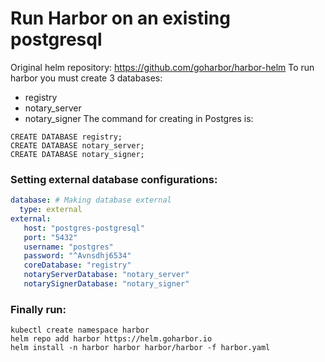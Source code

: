 <!-- Space: RD -->
<!-- Title: How to install and configure Harbor on an existing Postgres? -->
# Run Harbor on an existing postgresql

Original helm repository: https://github.com/goharbor/harbor-helm
To run harbor you must create 3 databases:
- registry
- notary_server
- notary_signer
The command for creating in Postgres is:
```
CREATE DATABASE registry;
CREATE DATABASE notary_server;
CREATE DATABASE notary_signer;
```
### Setting external database configurations:
```yaml
database: # Making database external
  type: external
external:
   host: "postgres-postgresql"
   port: "5432"
   username: "postgres"
   password: "^Avnsdhj6534"
   coreDatabase: "registry"
   notaryServerDatabase: "notary_server"
   notarySignerDatabase: "notary_signer"
```
### Finally run:
```
kubectl create namespace harbor
helm repo add harbor https://helm.goharbor.io
helm install -n harbor harbor harbor/harbor -f harbor.yaml
```

